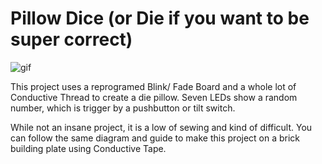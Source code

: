 # Pillow Dice (or Die if you want to be super correct)
![gif](https://raw.githubusercontent.com/BrownDogGadgets/CrazyCircuits/master/Projects/Pillow%20Dice/Pillow%20Die%20GIF.gif)

This project uses a reprogramed Blink/ Fade Board and a whole lot of Conductive Thread to create a die pillow.  Seven LEDs show a random number, which is trigger by a pushbutton or tilt switch.

While not an insane project, it is a low of sewing and kind of difficult.  You can follow the same diagram and guide to make this project on a brick building plate using Conductive Tape.
